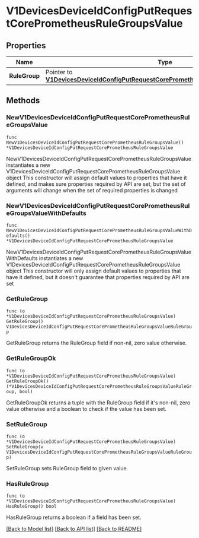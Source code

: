 # V1DevicesDeviceIdConfigPutRequestCorePrometheusRuleGroupsValue

## Properties

Name | Type | Description | Notes
------------ | ------------- | ------------- | -------------
**RuleGroup** | Pointer to [**V1DevicesDeviceIdConfigPutRequestCorePrometheusRuleGroupsValueRuleGroup**](V1DevicesDeviceIdConfigPutRequestCorePrometheusRuleGroupsValueRuleGroup.md) |  | [optional] 

## Methods

### NewV1DevicesDeviceIdConfigPutRequestCorePrometheusRuleGroupsValue

`func NewV1DevicesDeviceIdConfigPutRequestCorePrometheusRuleGroupsValue() *V1DevicesDeviceIdConfigPutRequestCorePrometheusRuleGroupsValue`

NewV1DevicesDeviceIdConfigPutRequestCorePrometheusRuleGroupsValue instantiates a new V1DevicesDeviceIdConfigPutRequestCorePrometheusRuleGroupsValue object
This constructor will assign default values to properties that have it defined,
and makes sure properties required by API are set, but the set of arguments
will change when the set of required properties is changed

### NewV1DevicesDeviceIdConfigPutRequestCorePrometheusRuleGroupsValueWithDefaults

`func NewV1DevicesDeviceIdConfigPutRequestCorePrometheusRuleGroupsValueWithDefaults() *V1DevicesDeviceIdConfigPutRequestCorePrometheusRuleGroupsValue`

NewV1DevicesDeviceIdConfigPutRequestCorePrometheusRuleGroupsValueWithDefaults instantiates a new V1DevicesDeviceIdConfigPutRequestCorePrometheusRuleGroupsValue object
This constructor will only assign default values to properties that have it defined,
but it doesn't guarantee that properties required by API are set

### GetRuleGroup

`func (o *V1DevicesDeviceIdConfigPutRequestCorePrometheusRuleGroupsValue) GetRuleGroup() V1DevicesDeviceIdConfigPutRequestCorePrometheusRuleGroupsValueRuleGroup`

GetRuleGroup returns the RuleGroup field if non-nil, zero value otherwise.

### GetRuleGroupOk

`func (o *V1DevicesDeviceIdConfigPutRequestCorePrometheusRuleGroupsValue) GetRuleGroupOk() (*V1DevicesDeviceIdConfigPutRequestCorePrometheusRuleGroupsValueRuleGroup, bool)`

GetRuleGroupOk returns a tuple with the RuleGroup field if it's non-nil, zero value otherwise
and a boolean to check if the value has been set.

### SetRuleGroup

`func (o *V1DevicesDeviceIdConfigPutRequestCorePrometheusRuleGroupsValue) SetRuleGroup(v V1DevicesDeviceIdConfigPutRequestCorePrometheusRuleGroupsValueRuleGroup)`

SetRuleGroup sets RuleGroup field to given value.

### HasRuleGroup

`func (o *V1DevicesDeviceIdConfigPutRequestCorePrometheusRuleGroupsValue) HasRuleGroup() bool`

HasRuleGroup returns a boolean if a field has been set.


[[Back to Model list]](../README.md#documentation-for-models) [[Back to API list]](../README.md#documentation-for-api-endpoints) [[Back to README]](../README.md)


